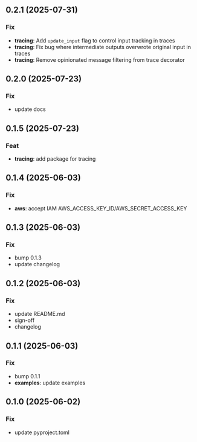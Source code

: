 ## 0.2.1 (2025-07-31)

### Fix

- **tracing**: Add `update_input` flag to control input tracking in traces
- **tracing**: Fix bug where intermediate outputs overwrote original input in traces
- **tracing**: Remove opinionated message filtering from trace decorator

## 0.2.0 (2025-07-23)

### Fix

- update docs

## 0.1.5 (2025-07-23)

### Feat

- **tracing**: add package for tracing

## 0.1.4 (2025-06-03)

### Fix

- **aws**: accept IAM AWS_ACCESS_KEY_ID/AWS_SECRET_ACCESS_KEY

## 0.1.3 (2025-06-03)

### Fix

- bump 0.1.3
- update changelog

## 0.1.2 (2025-06-03)

### Fix

- update README.md
- sign-off
- changelog

## 0.1.1 (2025-06-03)

### Fix

- bump 0.1.1
- **examples**: update examples

## 0.1.0 (2025-06-02)

### Fix

- update pyproject.toml
